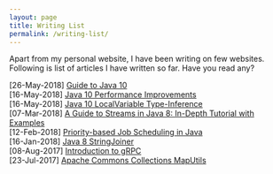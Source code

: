 ```yaml
---
layout: page
title: Writing List
permalink: /writing-list/
---
```


Apart from my personal website, I have been writing on few websites. Following is list of articles I have written so far. Have you read any?

[26-May-2018] [Guide to Java 10](http://www.baeldung.com/java-10-overview)  
[16-May-2018] [Java 10 Performance Improvements](http://www.baeldung.com/java-10-performance-improvements)  
[16-May-2018] [Java 10 LocalVariable Type-Inference](http://www.baeldung.com/java-10-local-variable-type-inference)  
[07-Mar-2018] [A Guide to Streams in Java 8: In-Depth Tutorial with Examples](https://stackify.com/streams-guide-java-8/)  
[12-Feb-2018] [Priority-based Job Scheduling in Java](http://www.baeldung.com/java-priority-job-schedule)  
[16-Jan-2018] [Java 8 StringJoiner](http://www.baeldung.com/java-string-joiner)  
[08-Aug-2017] [Introduction to gRPC](http://www.baeldung.com/grpc-introduction)  
[23-Jul-2017] [Apache Commons Collections MapUtils](http://www.baeldung.com/apache-commons-map-utils)  
